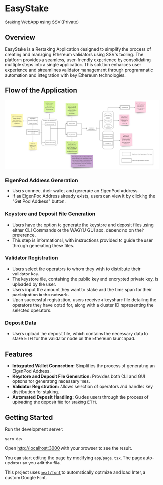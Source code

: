 # EasyStake
Staking WebApp using SSV (Private)

## Overview
EasyStake is a Restaking Application designed to simplify the process of creating and managing Ethereum validators using SSV's tooling. The platform provides a seamless, user-friendly experience by consolidating multiple steps into a single application. This solution enhances user experience and streamlines validator management through programmatic automation and integration with key Ethereum technologies.

## Flow of the Application
![](./diagrams/EasyStake.jpg)

### EigenPod Address Generation

- Users connect their wallet and generate an EigenPod Address.
- If an EigenPod Address already exists, users can view it by clicking the "Get Pod Address" button.

### Keystore and Deposit File Generation

- Users have the option to generate the keystore and deposit files using either CLI Commands or the WAGYU GUI app, depending on their preference.
- This step is informational, with instructions provided to guide the user through generating these files.

### Validator Registration

- Users select the operators to whom they wish to distribute their validator key.
- The keystore file, containing the public key and encrypted private key, is uploaded by the user.
- Users input the amount they want to stake and the time span for their participation in the network.
- Upon successful registration, users receive a keyshare file detailing the operators they have opted for, along with a cluster ID representing the selected operators.

### Deposit Data

- Users upload the deposit file, which contains the necessary data to stake ETH for the validator node on the Ethereum launchpad.

## Features

- **Integrated Wallet Connection:** Simplifies the process of generating an EigenPod Address.
- **Keystore and Deposit File Generation:** Provides both CLI and GUI options for generating necessary files.
- **Validator Registration:** Allows selection of operators and handles key distribution for staking.
- **Automated Deposit Handling:** Guides users through the process of uploading the deposit file for staking ETH.

## Getting Started

Run the development server:

```bash
yarn dev
```

Open [http://localhost:3000](http://localhost:3000) with your browser to see the result.

You can start editing the page by modifying `app/page.tsx`. The page auto-updates as you edit the file.

This project uses [`next/font`](https://nextjs.org/docs/basic-features/font-optimization) to automatically optimize and load Inter, a custom Google Font.
